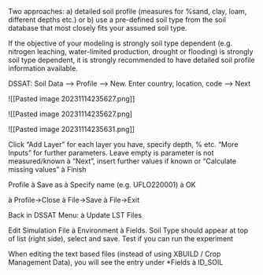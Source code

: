 
Two approaches: 
a) detailed soil profile (measures for %sand, clay, loam, different depths etc.) or 
b) use a pre-defined soil type from the soil database that most closely fits your assumed soil type. 

If the objective of your modeling is strongly soil type dependent (e.g. nitrogen leaching, water-limited production, drought or flooding) is strongly soil type dependent, it is strongly recommended to have detailed soil profile information available. 

  
DSSAT: Soil Data --> Profile --> New. 
Enter country, location, code --> Next

![[Pasted image 20231114235627.png]]

![[Pasted image 20231114235627.png]

![[Pasted image 20231114235631.png]]

Click “Add Layer” for each layer you have, specify depth, % etc. “More Inputs” for further parameters. Leave empty is parameter is not measured/known à “Next”, insert further values if known or “Calculate missing values” à Finish

Profile à Save as à Specify name (e.g. UFLO220001) à OK

à Profile->Close à File->Save à File->Exit

Back in DSSAT Menu: à Update LST Files

Edit Simulation File à Environment à Fields. Soil Type should appear at top of list (right side), select and save. Test if you can run the experiment

When editing the text based files (instead of using XBUILD / Crop Management Data), you will see the entry under *Fields à ID_SOIL